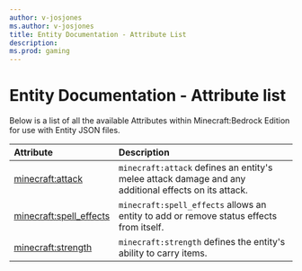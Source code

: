 ```yaml
---
author: v-josjones
ms.author: v-josjones
title: Entity Documentation - Attribute List
description:
ms.prod: gaming
---
```


# Entity Documentation - Attribute list

Below is a list of all the available Attributes within Minecraft:Bedrock Edition for use with Entity JSON files.

|Attribute |Description|
|:-----|:----------|
|[minecraft:attack](EntityAttributes/minecraftAttribute_attack.md)|`minecraft:attack` defines an entity's melee attack damage and any additional effects on its attack. |
|[minecraft:spell_effects](EntityAttributes/minecraftAttribute_spell_effects.md)|`minecraft:spell_effects` allows an entity to add or remove status effects from itself. |
|[minecraft:strength](EntityAttributes/minecraftAttribute_strength.md)|`minecraft:strength` defines the entity's ability to carry items. |
